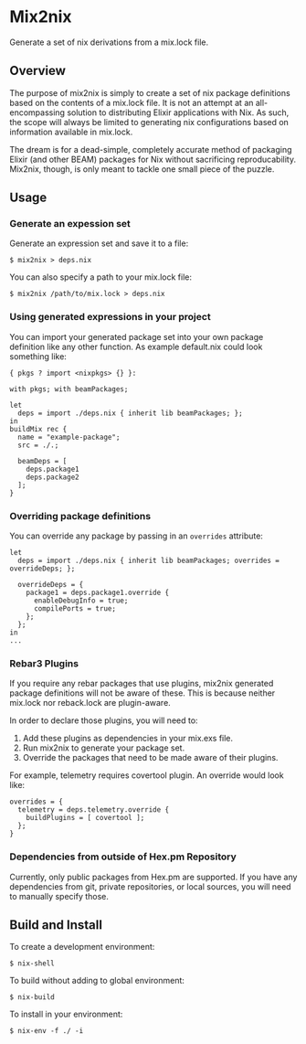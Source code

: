 # Mix2nix
Generate a set of nix derivations from a mix.lock file.

## Overview

The purpose of mix2nix is simply to create a set of nix package definitions
based on the contents of a mix.lock file. It is not an attempt at an
all-encompassing solution to distributing Elixir applications with Nix. As such,
the scope will always be limited to generating nix configurations based on
information available in mix.lock.

The dream is for a dead-simple, completely accurate method of packaging
Elixir (and other BEAM) packages for Nix without sacrificing reproducability.
Mix2nix, though, is only meant to tackle one small piece of the puzzle.

## Usage

### Generate an expession set

Generate an expression set and save it to a file:
```
$ mix2nix > deps.nix
```

You can also specify a path to your mix.lock file:
```
$ mix2nix /path/to/mix.lock > deps.nix
```

### Using generated expressions in your project

You can import your generated package set into your own package definition like
any other function. As example default.nix could look something like:
```
{ pkgs ? import <nixpkgs> {} }:

with pkgs; with beamPackages;

let
  deps = import ./deps.nix { inherit lib beamPackages; };
in
buildMix rec {
  name = "example-package";
  src = ./.;

  beamDeps = [
    deps.package1
    deps.package2
  ];
}
```

### Overriding package definitions

You can override any package by passing in an `overrides` attribute:
```
let
  deps = import ./deps.nix { inherit lib beamPackages; overrides = overrideDeps; };

  overrideDeps = {
    package1 = deps.package1.override {
      enableDebugInfo = true;
      compilePorts = true;
    };
  };
in
...
```

### Rebar3 Plugins

If you require any rebar packages that use plugins, mix2nix generated package
definitions will not be aware of these. This is because neither mix.lock nor
reback.lock are plugin-aware.

In order to declare those plugins, you will need to:

1. Add these plugins as dependencies in your mix.exs file.
2. Run mix2nix to generate your package set.
3. Override the packages that need to be made aware of their plugins.

For example, telemetry requires covertool plugin. An override would look
like:
```
overrides = {
  telemetry = deps.telemetry.override {
    buildPlugins = [ covertool ];
  };
}
```

### Dependencies from outside of Hex.pm Repository

Currently, only public packages from Hex.pm are supported. If you have any
dependencies from git, private repositories, or local sources, you will need
to manually specify those.

## Build and Install

To create a development environment:
```
$ nix-shell
```

To build without adding to global environment:
```
$ nix-build
```

To install in your environment:
```
$ nix-env -f ./ -i
```
